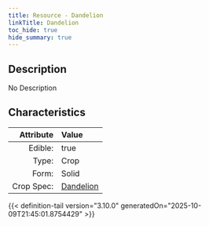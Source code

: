 ```yaml
---
title: Resource - Dandelion
linkTitle: Dandelion
toc_hide: true
hide_summary: true
---
```

<!-- This is generated by the MarsSim HelpGenertor, do not edit. -->

## Description
No Description

## Characteristics

| Attribute      | Value |
|--------:|:------|
|Edible:|true|
|Type:|Crop|
|Form:|Solid|
|Crop Spec:|[Dandelion](/docs/definitions/crop/dandelion)|
 



    


{{< definition-tail version="3.10.0" generatedOn="2025-10-09T21:45:01.8754429" >}}


